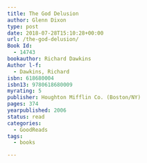 ```yaml
---
title: The God Delusion
author: Glenn Dixon
type: post
date: 2018-07-28T15:10:28+00:00
url: /the-god-delusion/
Book Id:
  - 14743
bookauthor: Richard Dawkins
Author l-f:
  - Dawkins, Richard
isbn: 618680004
isbn13: 9780618680009
myrating: 5
publisher: Houghton Mifflin Co. (Boston/NY)
pages: 374
yearpublished: 2006
status: read
categories:
  - GoodReads
tags:
  - books

---
```

